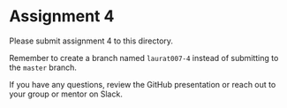 # Assignment 4

Please submit assignment 4 to this directory.

Remember to create a branch named `laurat007-4` 
instead of submitting to the `master` branch.

If you have any questions, review the GitHub presentation or reach
out to your group or mentor on Slack.
